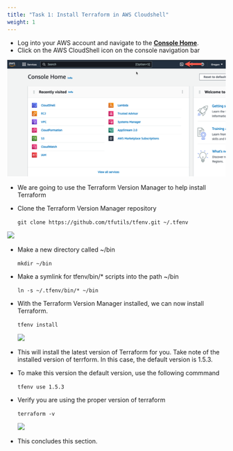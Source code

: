 ```yaml
---
title: "Task 1: Install Terraform in AWS Cloudshell"
weight: 1
---
```


* Log into your AWS account and navigate to the [**Console Home**](https://us-west-2.console.aws.amazon.com/console/home?region=us-west-2#).
* Click on the AWS CloudShell icon on the console navigation bar

![](image-t1-1.png)

* We are going to use the Terraform Version Manager to help install Terraform
* Clone the Terraform Version Manager repository

  ``` git clone https://github.com/tfutils/tfenv.git ~/.tfenv ```

![](image-t1-2.png)

* Make a new directory called ~/bin

  ``` mkdir ~/bin ```

* Make a symlink for tfenv/bin/* scripts into the path ~/bin 

  ``` ln -s ~/.tfenv/bin/* ~/bin ```

* With the Terraform Version Manager installed, we can now install Terraform. 

  ``` tfenv install ```
  
  ![](image-t1-3.png)

* This will install the latest version of Terraform for you. Take note of the installed version of terrform. In this case, the default version is 1.5.3. 
* To make this version the default version, use the following commmand
  
  ``` tfenv use 1.5.3 ```
  
* Verify you are using the proper version of terraform 

  ``` terraform -v ```
  
  ![](image-t1-4.png) 

* This concludes this section.
